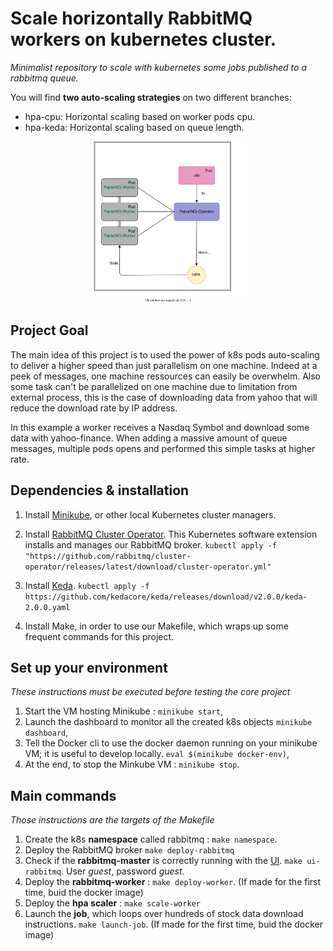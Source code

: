# Scale horizontally RabbitMQ workers on kubernetes cluster.

_Minimalist repository to scale with kubernetes some jobs published to a rabbitmq queue._

You will find **two auto-scaling strategies** on two different branches:

- hpa-cpu: Horizontal scaling based on worker pods cpu.
- hpa-keda: Horizontal scaling based on queue length.

<p align="center">
  <img src="Architecture.svg" width="50%">
</p>

## Project Goal

The main idea of this project is to used the power of k8s pods auto-scaling to deliver a higher speed than just parallelism on one machine. Indeed at a peek of messages, one machine ressources can easily be overwhelm. Also some task can't be parallelized on one machine due to limitation from external process, this is the case of downloading data from yahoo that will reduce the download rate by IP address.

In this example a worker receives a Nasdaq Symbol and download some data with yahoo-finance. When adding a massive amount of queue messages, multiple pods opens and performed this simple tasks at higher rate.

## Dependencies & installation

1. Install [Minikube](https://minikube.sigs.k8s.io/docs/start/), or other local Kubernetes cluster managers.

2. Install [RabbitMQ Cluster Operator](https://www.rabbitmq.com/kubernetes/operator/operator-overview.html). This Kubernetes software extension installs and manages our RabbitMQ broker.
`kubectl apply -f "https://github.com/rabbitmq/cluster-operator/releases/latest/download/cluster-operator.yml"`

3. Install [Keda](https://keda.sh/docs/2.0/).
`kubectl apply -f https://github.com/kedacore/keda/releases/download/v2.0.0/keda-2.0.0.yaml`

4. Install Make, in order to use our Makefile, which wraps up some frequent commands for this project.

## Set up your environment

_These instructions must be executed before testing the core project_
1. Start the VM hosting Minikube : `minikube start`,
2. Launch the dashboard to monitor all the created k8s objects `minikube dashboard`,
3. Tell the Docker cli to use the docker daemon running on your minikube VM; it is useful to develop locally. `eval $(minikube docker-env)`,
4. At the end, to stop the Minkube VM :   `minikube stop`.

## Main commands

_Those instructions are the targets of the Makefile_

1. Create the k8s **namespace** called rabbitmq : `make namespace`.
2. Deploy the RabbitMQ broker `make deploy-rabbitmq`
3. Check if the **rabbitmq-master** is correctly running with the [UI](http://localhost:15672). `make ui-rabbitmq`. User _guest_, password _guest_.
4. Deploy the **rabbitmq-worker** : `make deploy-worker`. (If made for the first time, buid the docker image)
5. Deploy the **hpa scaler** : `make scale-worker`
6. Launch the **job**, which loops over hundreds of stock data download instructions. `make launch-job`. (If made for the first time, buid the docker image)

